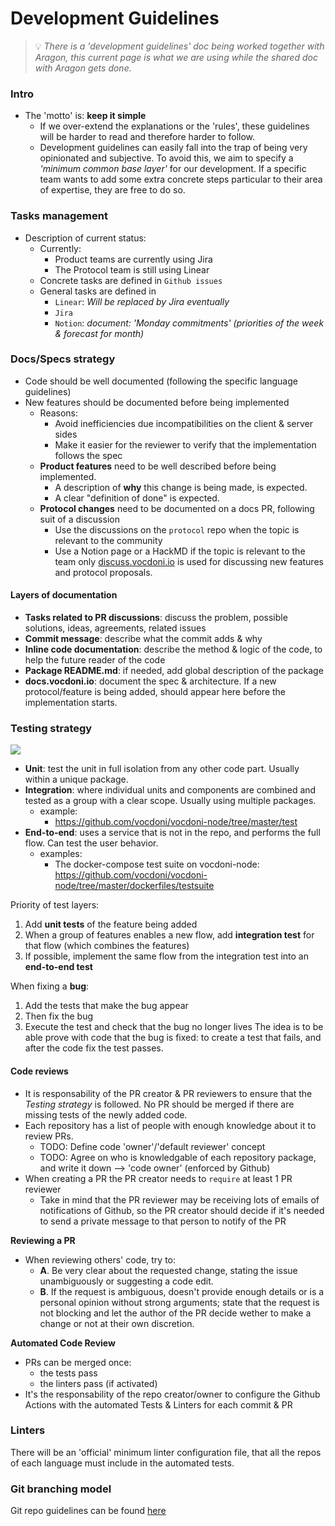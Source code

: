# Development Guidelines



> 💡 _There is a 'development guidelines' doc being worked together with Aragon, this current page is what we are using while the shared doc with Aragon gets done._

### Intro <a href="#intro" id="intro"></a>

* The 'motto' is: **keep it simple**
  * If we over-extend the explanations or the 'rules', these guidelines will be harder to read and therefore harder to follow.
  * Development guidelines can easily fall into the trap of being very opinionated and subjective. To avoid this, we aim to specify a _'minimum common base layer'_ for our development. If a specific team wants to add some extra concrete steps particular to their area of expertise, they are free to do so.

### Tasks management <a href="#tasks-management" id="tasks-management"></a>

* Description of current status:
  * Currently:
    * Product teams are currently using Jira
    * The Protocol team is still using Linear
  * Concrete tasks are defined in `Github issues`
  * General tasks are defined in
    * `Linear`: _Will be replaced by Jira eventually_
    * `Jira`
    * `Notion`: _document: 'Monday commitments' (priorities of the week & forecast for month)_

### Docs/Specs strategy <a href="#docs-specs-strategy" id="docs-specs-strategy"></a>

* Code should be well documented (following the specific language guidelines)
* New features should be documented before being implemented
  * Reasons:
    * Avoid inefficiencies due incompatibilities on the client & server sides
    * Make it easier for the reviewer to verify that the implementation follows the spec
  * **Product features** need to be well described before being implemented.
    * A description of **why** this change is being made, is expected.
    * A clear "definition of done" is expected.
  * **Protocol changes** need to be documented on a docs PR, following suit of a discussion
    * Use the discussions on the `protocol` repo when the topic is relevant to the community
    * Use a Notion page or a HackMD if the topic is relevant to the team only [discuss.vocdoni.io](https://discuss.vocdoni.io) is used for discussing new features and protocol proposals.

#### Layers of documentation <a href="#layers-of-documentation" id="layers-of-documentation"></a>

* **Tasks related to PR discussions**: discuss the problem, possible solutions, ideas, agreements, related issues
* **Commit message**: describe what the commit adds & why
* **Inline code documentation**: describe the method & logic of the code, to help the future reader of the code
* **Package README.md**: if needed, add global description of the package
* **docs.vocdoni.io**: document the spec & architecture. If a new protocol/feature is being added, should appear here before the implementation starts.

### Testing strategy <a href="#testing-strategy" id="testing-strategy"></a>

![](https://docs.vocdoni.io/assets/img/testing-layers.9b8314a0.png)

* **Unit**: test the unit in full isolation from any other code part. Usually within a unique package.
* **Integration**: where individual units and components are combined and tested as a group with a clear scope. Usually using multiple packages.
  * example:
    * https://github.com/vocdoni/vocdoni-node/tree/master/test
* **End-to-end**: uses a service that is not in the repo, and performs the full flow. Can test the user behavior.
  * examples:
    * The docker-compose test suite on vocdoni-node: https://github.com/vocdoni/vocdoni-node/tree/master/dockerfiles/testsuite

Priority of test layers:

1. Add **unit tests** of the feature being added
2. When a group of features enables a new flow, add **integration test** for that flow (which combines the features)
3. If possible, implement the same flow from the integration test into an **end-to-end test**

When fixing a **bug**:

1. Add the tests that make the bug appear
2. Then fix the bug
3. Execute the test and check that the bug no longer lives The idea is to be able prove with code that the bug is fixed: to create a test that fails, and after the code fix the test passes.

#### Code reviews <a href="#code-reviews" id="code-reviews"></a>

* It is responsability of the PR creator & PR reviewers to ensure that the _Testing strategy_ is followed. No PR should be merged if there are missing tests of the newly added code.
* Each repository has a list of people with enough knowledge about it to review PRs.
  * TODO: Define code 'owner'/'default reviewer' concept
  * TODO: Agree on who is knowledgable of each repository package, and write it down --> 'code owner' (enforced by Github)
* When creating a PR the PR creator needs to `require` at least 1 PR reviewer
  * Take in mind that the PR reviewer may be receiving lots of emails of notifications of Github, so the PR creator should decide if it's needed to send a private message to that person to notify of the PR

**Reviewing a PR**

* When reviewing others' code, try to:
  * **A**. Be very clear about the requested change, stating the issue unambiguously or suggesting a code edit.
  * **B**. If the request is ambiguous, doesn't provide enough details or is a personal opinion without strong arguments; state that the request is not blocking and let the author of the PR decide wether to make a change or not at their own discretion.

**Automated Code Review**

* PRs can be merged once:
  * the tests pass
  * the linters pass (if activated)
* It's the responsability of the repo creator/owner to configure the Github Actions with the automated Tests & Linters for each commit & PR

### Linters <a href="#linters" id="linters"></a>

There will be an 'official' minimum linter configuration file, that all the repos of each language must include in the automated tests.

### Git branching model <a href="#git-branching-model" id="git-branching-model"></a>

Git repo guidelines can be found [here](https://docs.vocdoni.io/about-us/repository-branching.html)

